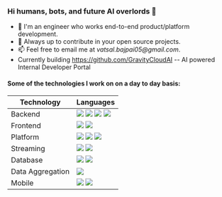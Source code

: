 ### Hi humans, bots, and future AI overlords 👋

- 🔭 I'm an engineer who works end-to-end product/platform development.
- 💬 Always up to contribute in your open source projects.
- 📫 Feel free to email me at _vatsal.bajpai05@gmail.com_.
- Currently building https://github.com/GravityCloudAI -- AI powered Internal Developer Portal

#### Some of the technologies I work on on a day to day basis:

| Technology | Languages                                      |
|------------|------------------------------------------------|
| Backend    | ![](https://img.shields.io/badge/Java-%20-red)  ![](https://img.shields.io/badge/Kotlin-%20-orange)  ![](https://img.shields.io/badge/NodeJS-%20-green)  ![](https://img.shields.io/badge/Python-%20-blue) |
| Frontend |  ![](https://img.shields.io/badge/ReactJS-%20-blue)  ![](https://img.shields.io/badge/Javascript-%20-yellow) |
| Platform | ![](https://img.shields.io/badge/Nginx-%20-green)  ![](https://img.shields.io/badge/Docker-%20-blue)  ![](https://img.shields.io/badge/Kubernetes-%20-blueviolet) |
| Streaming | ![](https://img.shields.io/badge/Apache%20Kafka-%20-red)  ![](https://img.shields.io/badge/Apache%20Spark-%20-orange) |
| Database | ![](https://img.shields.io/badge/PostgresSQL-%20-blue)  ![](https://img.shields.io/badge/DynamoDB-%20-yellow) |
| Data Aggregation | ![](https://img.shields.io/badge/Apache%20Druid-%20-blue)| 
| Mobile | ![](https://img.shields.io/badge/Android-%20-green)  ![](https://img.shields.io/badge/Unity-%20-white)

